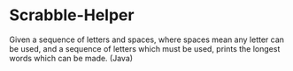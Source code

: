 # Scrabble-Helper
Given a sequence of letters and spaces, where spaces mean any letter can be used, and a sequence of letters which must be used, prints the longest words which can be made. (Java)
